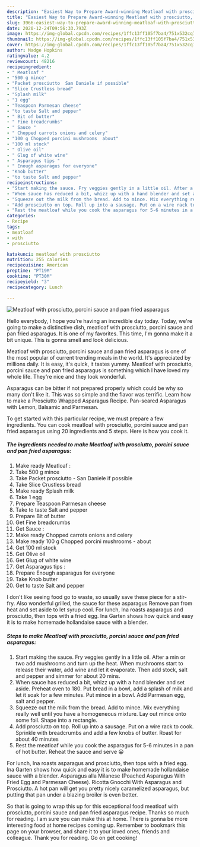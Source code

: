 ```yaml
---
description: "Easiest Way to Prepare Award-winning Meatloaf with prosciutto, porcini sauce and pan fried asparagus"
title: "Easiest Way to Prepare Award-winning Meatloaf with prosciutto, porcini sauce and pan fried asparagus"
slug: 3966-easiest-way-to-prepare-award-winning-meatloaf-with-prosciutto-porcini-sauce-and-pan-fried-asparagus
date: 2020-12-24T09:56:33.793Z
image: https://img-global.cpcdn.com/recipes/1ffc13ff105f7ba4/751x532cq70/meatloaf-with-prosciutto-porcini-sauce-and-pan-fried-asparagus-recipe-main-photo.jpg
thumbnail: https://img-global.cpcdn.com/recipes/1ffc13ff105f7ba4/751x532cq70/meatloaf-with-prosciutto-porcini-sauce-and-pan-fried-asparagus-recipe-main-photo.jpg
cover: https://img-global.cpcdn.com/recipes/1ffc13ff105f7ba4/751x532cq70/meatloaf-with-prosciutto-porcini-sauce-and-pan-fried-asparagus-recipe-main-photo.jpg
author: Madge Hopkins
ratingvalue: 4.2
reviewcount: 48216
recipeingredient:
- " Meatloaf "
- "500 g mince"
- "Packet prosciutto  San Daniele if possible"
- "Slice Crustless bread"
- "Splash milk"
- "1 egg"
- "Teaspoon Parmesan cheese"
- "to taste Salt and pepper"
- " Bit of butter"
- " Fine breadcrumbs"
- " Sauce "
- " Chopped carrots onions and celery"
- "100 g Chopped porcini mushrooms  about"
- "100 ml stock"
- " Olive oil"
- " Glug of white wine"
- " Asparagus tips "
- " Enough asparagus for everyone"
- "Knob butter"
- "to taste Salt and pepper"
recipeinstructions:
- "Start making the sauce. Fry veggies gently in a little oil. After a min or two add mushrooms and turn up the heat. When mushrooms start to release their water, add wine and let it evaporate. Then add stock, salt and pepper and simmer for about 20 mins."
- "When sauce has reduced a bit, whizz up with a hand blender and set aside. Preheat oven to 180. Put bread in a bowl, add a splash of milk and let it soak for a few minutes. Put mince in a bowl. Add Parmesan egg, salt and pepper."
- "Squeeze out the milk from the bread. Add to mince. Mix everything really well until you have a homogeneous mixture. Lay out mince onto some foil. Shape into a rectangle."
- "Add prosciutto on top. Roll up into a sausage. Put on a wire rack to cook. Sprinkle with breadcrumbs and add a few knobs of butter. Roast for about 40 minutes"
- "Rest the meatloaf while you cook the asparagus for 5-6 minutes in a pan of hot butter. Reheat the sauce and serve 😀"
categories:
- Recipe
tags:
- meatloaf
- with
- prosciutto

katakunci: meatloaf with prosciutto 
nutrition: 255 calories
recipecuisine: American
preptime: "PT19M"
cooktime: "PT30M"
recipeyield: "3"
recipecategory: Lunch

---
```



![Meatloaf with prosciutto, porcini sauce and pan fried asparagus](https://img-global.cpcdn.com/recipes/1ffc13ff105f7ba4/751x532cq70/meatloaf-with-prosciutto-porcini-sauce-and-pan-fried-asparagus-recipe-main-photo.jpg)

Hello everybody, I hope you're having an incredible day today. Today, we're going to make a distinctive dish, meatloaf with prosciutto, porcini sauce and pan fried asparagus. It is one of my favorites. This time, I'm gonna make it a bit unique. This is gonna smell and look delicious.

Meatloaf with prosciutto, porcini sauce and pan fried asparagus is one of the most popular of current trending meals in the world. It's appreciated by millions daily. It is easy, it's quick, it tastes yummy. Meatloaf with prosciutto, porcini sauce and pan fried asparagus is something which I have loved my whole life. They're nice and they look wonderful.

Asparagus can be bitter if not prepared properly which could be why so many don&#39;t like it. This was so simple and the flavor was terrific. Learn how to make a Prosciutto Wrapped Asparagus Recipe. Pan-seared Asparagus with Lemon, Balsamic and Parmesan.


To get started with this particular recipe, we must prepare a few ingredients. You can cook meatloaf with prosciutto, porcini sauce and pan fried asparagus using 20 ingredients and 5 steps. Here is how you cook it.

<!--inarticleads1-->

##### The ingredients needed to make Meatloaf with prosciutto, porcini sauce and pan fried asparagus:

1. Make ready  Meatloaf :
1. Take 500 g mince
1. Take Packet prosciutto - San Daniele if possible
1. Take Slice Crustless bread
1. Make ready Splash milk
1. Take 1 egg
1. Prepare Teaspoon Parmesan cheese
1. Take to taste Salt and pepper
1. Prepare  Bit of butter
1. Get  Fine breadcrumbs
1. Get  Sauce :
1. Make ready  Chopped carrots onions and celery
1. Make ready 100 g Chopped porcini mushrooms - about
1. Get 100 ml stock
1. Get  Olive oil
1. Get  Glug of white wine
1. Get  Asparagus tips :
1. Prepare  Enough asparagus for everyone
1. Take Knob butter
1. Get to taste Salt and pepper


I don&#39;t like seeing food go to waste, so usually save these piece for a stir-fry. Also wonderful grilled, the sauce for these asparagus Remove pan from heat and set aside to let syrup cool. For lunch, Ina roasts asparagus and prosciutto, then tops with a fried egg. Ina Garten shows how quick and easy it is to make homemade hollandaise sauce with a blender. 

<!--inarticleads2-->

##### Steps to make Meatloaf with prosciutto, porcini sauce and pan fried asparagus:

1. Start making the sauce. Fry veggies gently in a little oil. After a min or two add mushrooms and turn up the heat. When mushrooms start to release their water, add wine and let it evaporate. Then add stock, salt and pepper and simmer for about 20 mins.
1. When sauce has reduced a bit, whizz up with a hand blender and set aside. Preheat oven to 180. Put bread in a bowl, add a splash of milk and let it soak for a few minutes. Put mince in a bowl. Add Parmesan egg, salt and pepper.
1. Squeeze out the milk from the bread. Add to mince. Mix everything really well until you have a homogeneous mixture. Lay out mince onto some foil. Shape into a rectangle.
1. Add prosciutto on top. Roll up into a sausage. Put on a wire rack to cook. Sprinkle with breadcrumbs and add a few knobs of butter. Roast for about 40 minutes
1. Rest the meatloaf while you cook the asparagus for 5-6 minutes in a pan of hot butter. Reheat the sauce and serve 😀


For lunch, Ina roasts asparagus and prosciutto, then tops with a fried egg. Ina Garten shows how quick and easy it is to make homemade hollandaise sauce with a blender. Asparagus alla Milanese (Poached Asparagus With Fried Egg and Parmesan Cheese). Ricotta Gnocchi With Asparagus and Prosciutto. A hot pan will get you pretty nicely caramelized asparagus, but putting that pan under a blazing broiler is even better. 

So that is going to wrap this up for this exceptional food meatloaf with prosciutto, porcini sauce and pan fried asparagus recipe. Thanks so much for reading. I am sure you can make this at home. There is gonna be more interesting food at home recipes coming up. Remember to bookmark this page on your browser, and share it to your loved ones, friends and colleague. Thank you for reading. Go on get cooking!
